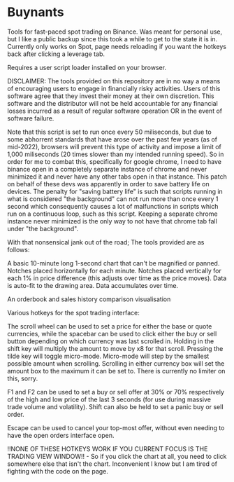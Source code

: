 # Buynants
Tools for fast-paced spot trading on Binance.
Was meant for personal use, but I like a public backup since this took a while to get to the state it is in.
Currently only works on Spot, page needs reloading if you want the hotkeys back after clicking a leverage tab.

Requires a user script loader installed on your browser.

DISCLAIMER: The tools provided on this repository are in no way a means of encouraging users to engage in financially risky activities. Users of this software agree that they invest their money at their own discretion. This software and the distributor will not be held accountable for any financial losses incurred as a result of regular software operation OR in the event of software failure.

Note that this script is set to run once every 50 miliseconds, but due to some abhorrent standards that have arose over the past few years (as of mid-2022), browsers will prevent this type of activity and impose a limit of 1,000 miliseconds (20 times slower than my intended running speed). So in order for me to combat this, specifically for google chrome, I need to have binance open in a completely separate instance of chrome and never minimized it and never have any other tabs open in that instance. This patch on behalf of these devs was apparently in order to save battery life on devices. The penalty for "saving battery life" is such that scripts running in what is considered "the background" can not run more than once every 1 second which consequently causes a lot of malfunctions in scripts which run on a continuous loop, such as this script. Keeping a separate chrome instance never minimized is the only way to not have that chrome tab fall under "the background".

With that nonsensical jank out of the road; The tools provided are as follows:

A basic 10-minute long 1-second chart that can't be magnified or panned. Notches placed horizontally for each minute. Notches placed vertically for each 1% in price difference (this adjusts over time as the price moves). Data is auto-fit to the drawing area. Data accumulates over time.

An orderbook and sales history comparison visualisation

Various hotkeys for the spot trading interface:

The scroll wheel can be used to set a price for either the base or quote currencies, while the spacebar can be used to click either the buy or sell button depending on which currency was last scrolled in. Holding in the shift key will multiply the amount to move by x8 for that scroll. Pressing the tilde key will toggle micro-mode. Micro-mode will step by the smallest possible amount when scrolling. Scrolling in either currency box will set the amount box to the maximum it can be set to. There is currently no limiter on this, sorry.

F1 and F2 can be used to set a buy or sell offer at 30% or 70% respectively of the high and low price of the last 3 seconds (for use during massive trade volume and volatility). Shift can also be held to set a panic buy or sell order.

Escape can be used to cancel your top-most offer, without even needing to have the open orders interface open.

!!NONE OF THESE HOTKEYS WORK IF YOU CURRENT FOCUS IS THE TRADING VIEW WINDOW!! - So if you click the chart at all, you need to click somewhere else that isn't the chart. Inconvenient I know but I am tired of fighting with the code on the page.
